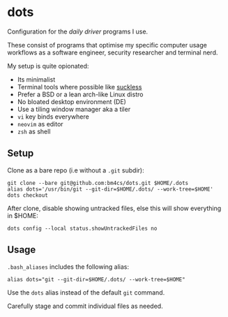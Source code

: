 # dots

Configuration for the _daily driver_ programs I use.

These consist of programs that optimise my specific computer usage workflows as a software engineer, security researcher and terminal nerd.

My setup is quite opionated:

-   Its minimalist
-   Terminal tools where possible like [suckless](https://suckless.org/)
-   Prefer a BSD or a lean arch-like Linux distro
-   No bloated desktop environment (DE)
-   Use a tiling window manager aka a tiler
-   `vi` key binds everywhere
-   `neovim` as editor
-   `zsh` as shell

## Setup

Clone as a bare repo (i.e without a `.git` subdir):

```
git clone --bare git@github.com:bm4cs/dots.git $HOME/.dots
alias dots='/usr/bin/git --git-dir=$HOME/.dots/ --work-tree=$HOME'
dots checkout
```

After clone, disable showing untracked files, else this will show everything in $HOME:

```
dots config --local status.showUntrackedFiles no
```

## Usage

`.bash_aliases` includes the following alias:

```
alias dots="git --git-dir=$HOME/.dots/ --work-tree=$HOME"
```

Use the `dots` alias instead of the default `git` command.

Carefully stage and commit individual files as needed.


